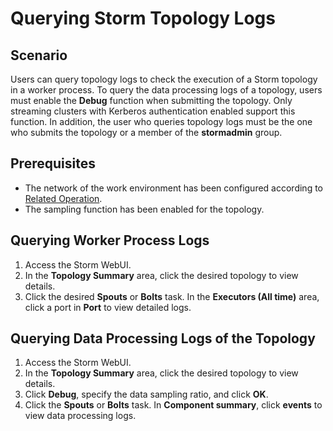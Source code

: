 # Querying Storm Topology Logs<a name="EN-US_TOPIC_0125375996"></a>

## Scenario<a name="s9991ee397bad464ea623d33b0f621628"></a>

Users can query topology logs to check the execution of a Storm topology in a worker process. To query the data processing logs of a topology, users must enable the  **Debug** function when submitting the topology. Only streaming clusters with Kerberos authentication enabled support this function. In addition, the user who queries topology logs must be the one who submits the topology or a member of the  **stormadmin**  group.

## Prerequisites<a name="s4fa6cbab610d47ceb9a3af944b5d5c0c"></a>

-   The network of the work environment has been configured according to  [Related Operation](accessing-mrs-manager-supporting-kerberos-authentication.md#section5824002417933).
-   The sampling function has been enabled for the topology.

## Querying Worker Process Logs<a name="s965e2bb07dbc44a3b7429b49b49df832"></a>

1.  Access the Storm WebUI.
2.  In the  **Topology Summary**  area, click the desired topology to view details.
3.  Click the desired  **Spouts** or **Bolts** task. In the **Executors \(All time\)** area, click a port in **Port**  to view detailed logs.

## Querying Data Processing Logs of the Topology<a name="sd672b6b4584f494aa21ff0012ba38709"></a>

1.  Access the Storm WebUI.
2.  In the  **Topology Summary**  area, click the desired topology to view details.
3.  Click  **Debug**, specify the data sampling ratio, and click **OK**.
4.  Click the  **Spouts** or **Bolts** task. In **Component summary**, click **events**  to view data processing logs.

